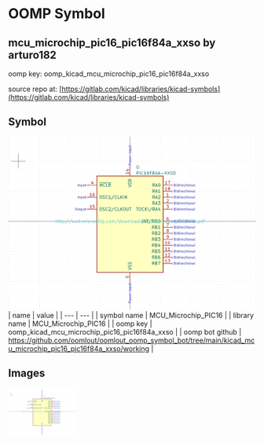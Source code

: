 # OOMP Symbol  
## mcu_microchip_pic16_pic16f84a_xxso  by arturo182  
  
oomp key: oomp_kicad_mcu_microchip_pic16_pic16f84a_xxso  
  
source repo at: [https://gitlab.com/kicad/libraries/kicad-symbols](https://gitlab.com/kicad/libraries/kicad-symbols)  
## Symbol  
  
[![working.png](working_600.png)](working.png)  
| name | value | 
| --- | --- | 
| symbol name | MCU_Microchip_PIC16 | 
| library name | MCU_Microchip_PIC16 | 
| oomp key | oomp_kicad_mcu_microchip_pic16_pic16f84a_xxso | 
| oomp bot github | https://github.com/oomlout/oomlout_oomp_symbol_bot/tree/main/kicad_mcu_microchip_pic16_pic16f84a_xxso/working | 
## Images  
  
[![working.png](working_140.png)](working.png)  
